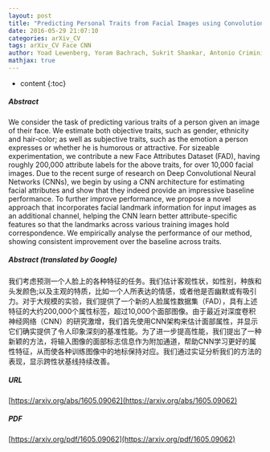 ```yaml
---
layout: post
title: "Predicting Personal Traits from Facial Images using Convolutional Neural Networks Augmented with Facial Landmark Information"
date: 2016-05-29 21:07:10
categories: arXiv_CV
tags: arXiv_CV Face CNN
author: Yoad Lewenberg, Yoram Bachrach, Sukrit Shankar, Antonio Criminisi
mathjax: true
---
```


* content
{:toc}

##### Abstract
We consider the task of predicting various traits of a person given an image of their face. We estimate both objective traits, such as gender, ethnicity and hair-color; as well as subjective traits, such as the emotion a person expresses or whether he is humorous or attractive. For sizeable experimentation, we contribute a new Face Attributes Dataset (FAD), having roughly 200,000 attribute labels for the above traits, for over 10,000 facial images. Due to the recent surge of research on Deep Convolutional Neural Networks (CNNs), we begin by using a CNN architecture for estimating facial attributes and show that they indeed provide an impressive baseline performance. To further improve performance, we propose a novel approach that incorporates facial landmark information for input images as an additional channel, helping the CNN learn better attribute-specific features so that the landmarks across various training images hold correspondence. We empirically analyse the performance of our method, showing consistent improvement over the baseline across traits.

##### Abstract (translated by Google)
我们考虑预测一个人脸上的各种特征的任务。我们估计客观性状，如性别，种族和头发颜色;以及主观的特质，比如一个人所表达的情感，或者他是否幽默或有吸引力。对于大规模的实验，我们提供了一个新的人脸属性数据集（FAD），具有上述特征的大约200,000个属性标签，超过10,000个面部图像。由于最近对深度卷积神经网络（CNN）的研究激增，我们首先使用CNN架构来估计面部属性，并显示它们确实提供了令人印象深刻的基准性能。为了进一步提高性能，我们提出了一种新颖的方法，将输入图像的面部标志信息作为附加通道，帮助CNN学习更好的属性特征，从而使各种训练图像中的地标保持对应。我们通过实证分析我们的方法的表现，显示跨性状基线持续改善。

##### URL
[https://arxiv.org/abs/1605.09062](https://arxiv.org/abs/1605.09062)

##### PDF
[https://arxiv.org/pdf/1605.09062](https://arxiv.org/pdf/1605.09062)

